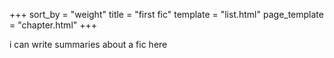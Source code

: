 +++
sort_by = "weight"
title = "first fic"
template = "list.html"
page_template = "chapter.html"
+++

i can write summaries about a fic here